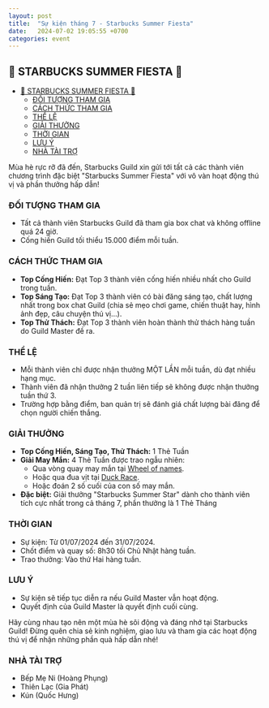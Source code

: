```yaml
---
layout: post
title:  "Sự kiện tháng 7 - Starbucks Summer Fiesta"
date:   2024-07-02 19:05:55 +0700
categories: event
---
```


## 📣 STARBUCKS SUMMER FIESTA 🍹

- [📣 STARBUCKS SUMMER FIESTA 🍹](#-starbucks-summer-fiesta-)
  - [ĐỐI TƯỢNG THAM GIA](#đối-tượng-tham-gia)
  - [CÁCH THỨC THAM GIA](#cách-thức-tham-gia)
  - [THỂ LỆ](#thể-lệ)
  - [GIẢI THƯỞNG](#giải-thưởng)
  - [THỜI GIAN](#thời-gian)
  - [LƯU Ý](#lưu-ý)
  - [NHÀ TÀI TRỢ](#nhà-tài-trợ)

Mùa hè rực rỡ đã đến, Starbucks Guild xin gửi tới tất cả các thành viên chương trình đặc biệt "Starbucks Summer Fiesta" với vô vàn hoạt động thú vị và phần thưởng hấp dẫn!

### ĐỐI TƯỢNG THAM GIA

* Tất cả thành viên Starbucks Guild đã tham gia box chat và không offline quá 24 giờ.
* Cống hiến Guild tối thiểu 15.000 điểm mỗi tuần.

### CÁCH THỨC THAM GIA

* **Top Cống Hiến:** Đạt Top 3 thành viên cống hiến nhiều nhất cho Guild trong tuần.
* **Top Sáng Tạo:** Đạt Top 3 thành viên có bài đăng sáng tạo, chất lượng nhất trong box chat Guild (chia sẻ mẹo chơi game, chiến thuật hay, hình ảnh đẹp, câu chuyện thú vị...).
* **Top Thử Thách:** Đạt Top 3 thành viên hoàn thành thử thách hàng tuần do Guild Master đề ra.

### THỂ LỆ

* Mỗi thành viên chỉ được nhận thưởng MỘT LẦN mỗi tuần, dù đạt nhiều hạng mục.
* Thành viên đã nhận thưởng 2 tuần liên tiếp sẽ không được nhận thưởng tuần thứ 3.
* Trường hợp bằng điểm, ban quản trị sẽ đánh giá chất lượng bài đăng để chọn người chiến thắng.

### GIẢI THƯỞNG

* **Top Cống Hiến, Sáng Tạo, Thử Thách:** 1 Thẻ Tuần
* **Giải May Mắn:** 4 Thẻ Tuần được trao ngẫu nhiên:
  * Qua vòng quay may mắn tại [Wheel of names](https://wheelofnames.com/vi/).
  * Hoặc qua đua vịt tại [Duck Race](https://www.online-stopwatch.com/duck-race/).
  * Hoặc đoán 2 số cuối của con số may mắn.
* **Đặc biệt:** Giải thưởng "Starbucks Summer Star" dành cho thành viên tích cực nhất trong cả tháng 7, phần thưởng là 1 Thẻ Tháng

### THỜI GIAN

* Sự kiện: Từ 01/07/2024 đến 31/07/2024.
* Chốt điểm và quay số: 8h30 tối Chủ Nhật hàng tuần.
* Trao thưởng: Vào thứ Hai hàng tuần.

### LƯU Ý

* Sự kiện sẽ tiếp tục diễn ra nếu Guild Master vẫn hoạt động.
* Quyết định của Guild Master là quyết định cuối cùng.

Hãy cùng nhau tạo nên một mùa hè sôi động và đáng nhớ tại Starbucks Guild! Đừng quên chia sẻ kinh nghiệm, giao lưu và tham gia các hoạt động thú vị để nhận những phần quà hấp dẫn nhé!

### NHÀ TÀI TRỢ

 * Bếp Mẹ Ni (Hoàng Phụng)
 * Thiên Lạc (Gia Phát)
 * Kún (Quốc Hưng)
